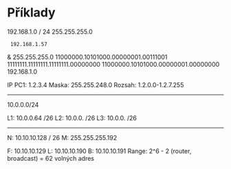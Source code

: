 # Příklady

192.168.1.0 / 24
255.255.255.0

     192.168.1.57
&  255.255.255.0
	11000000.10101000.00000001.00111001
	11111111.11111111.11111111.00000000
	11000000.10101000.00000001.00000000
	192.168.1.0

IP PC1: 1.2.3.4
Maska: 255.255.248.0
Rozsah: 1.2.0.0-1.2.7.255


---

10.0.0.0/24


L1: 10.0.0.64 /26
L2: 10.0.0. /26
L3: 10.0.0. /26

---

N: 10.10.10.128 / 26
M: 255.255.255.192

F: 10.10.10.129
L: 10.10.10.190
B: 10.10.10.191
Range: 2^6 - 2 (router, broadcast) = 62 volných adres